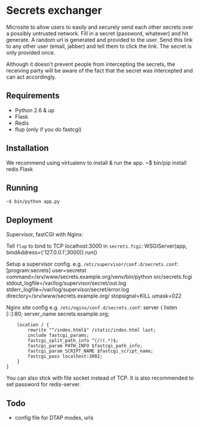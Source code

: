 # Secrets exchanger

Microsite to allow users to easily and securely send each other secrets over a possibly untrusted network. Fill in a secret (password, whatever) and hit generate. A random url is generated and provided to the user. Send this link to any other user (email, jabber) and tell them to click the link. The secret is only provided once. 

Although it doesn't prevent people from intercepting the secrets, the receiving party will be aware of the fact that the secret was intercepted and can act accordingly. 

Requirements
-------
 - Python 2.6 & up
 - Flask
 - Redis
 - flup (only if you do fastcgi)

Installation
-------
We recommend using virtualenv to install & run the app. 
    ~$ bin/pip install redis Flask

Running 
-------
    ~$ bin/python app.py

Deployment
-------

Supervisor, fastCGI with Nginx:

Tell `flup` to bind to TCP localhost:3000 in `secrets.fcgi`:
    WSGIServer(app, bindAddress=('127.0.0.1',3000)).run()

Setup a supervisor config. e.g. `/etc/supervisor/conf.d/secrets.conf`:
    [program:secrets]
    user=secretst
    command=/srv/www/secrets.example.org/venv/bin/python src/secrets.fcgi
    stdout_logfile=/var/log/supervisor/secret/out.log
    stderr_logfile=/var/log/supervisor/secret/error.log
    directory=/srv/www/secrets.example.org/
    stopsignal=KILL
    umask=022

Nginx site config e.g. `/etc/nginx/conf.d/secrets.conf`:
    server {
        listen [::]:80;
        server_name secrets.example.org;

        location / {
            rewrite "^/index.html$" /static/index.html last;
            include fastcgi_params;
            fastcgi_split_path_info ^(/)(.*)$;
            fastcgi_param PATH_INFO $fastcgi_path_info;
            fastcgi_param SCRIPT_NAME $fastcgi_script_name;
            fastcgi_pass localhost:3002;
        }
    }

You can also stick with file socket instead of TCP. It is also recommended to set password for redis-server.

Todo
-------
 - config file for DTAP modes, urls
